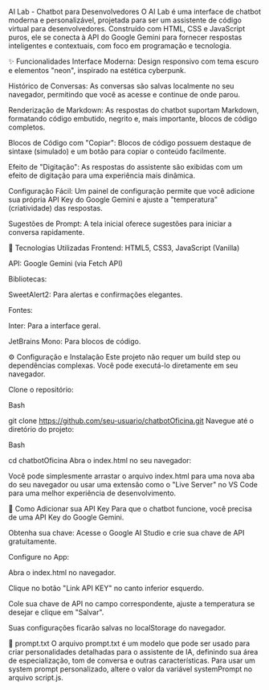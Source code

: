 AI Lab - Chatbot para Desenvolvedores
O AI Lab é uma interface de chatbot moderna e personalizável, projetada para ser um assistente de código virtual para desenvolvedores. Construído com HTML, CSS e JavaScript puros, ele se conecta à API do Google Gemini para fornecer respostas inteligentes e contextuais, com foco em programação e tecnologia.

✨ Funcionalidades
Interface Moderna: Design responsivo com tema escuro e elementos "neon", inspirado na estética cyberpunk.

Histórico de Conversas: As conversas são salvas localmente no seu navegador, permitindo que você as acesse e continue de onde parou.

Renderização de Markdown: As respostas do chatbot suportam Markdown, formatando código embutido, negrito e, mais importante, blocos de código completos.

Blocos de Código com "Copiar": Blocos de código possuem destaque de sintaxe (simulado) e um botão para copiar o conteúdo facilmente.

Efeito de "Digitação": As respostas do assistente são exibidas com um efeito de digitação para uma experiência mais dinâmica.

Configuração Fácil: Um painel de configuração permite que você adicione sua própria API Key do Google Gemini e ajuste a "temperatura" (criatividade) das respostas.

Sugestões de Prompt: A tela inicial oferece sugestões para iniciar a conversa rapidamente.

🚀 Tecnologias Utilizadas
Frontend: HTML5, CSS3, JavaScript (Vanilla)

API: Google Gemini (via Fetch API)

Bibliotecas:

SweetAlert2: Para alertas e confirmações elegantes.

Fontes:

Inter: Para a interface geral.

JetBrains Mono: Para blocos de código.

⚙️ Configuração e Instalação
Este projeto não requer um build step ou dependências complexas. Você pode executá-lo diretamente em seu navegador.

Clone o repositório:

Bash

git clone https://github.com/seu-usuario/chatbotOficina.git
Navegue até o diretório do projeto:

Bash

cd chatbotOficina
Abra o index.html no seu navegador:

Você pode simplesmente arrastar o arquivo index.html para uma nova aba do seu navegador ou usar uma extensão como o "Live Server" no VS Code para uma melhor experiência de desenvolvimento.

🔑 Como Adicionar sua API Key
Para que o chatbot funcione, você precisa de uma API Key do Google Gemini.

Obtenha sua chave: Acesse o Google AI Studio e crie sua chave de API gratuitamente.

Configure no App:

Abra o index.html no navegador.

Clique no botão "Link API KEY" no canto inferior esquerdo.

Cole sua chave de API no campo correspondente, ajuste a temperatura se desejar e clique em "Salvar".

Suas configurações ficarão salvas no localStorage do navegador.

📄 prompt.txt
O arquivo prompt.txt é um modelo que pode ser usado para criar personalidades detalhadas para o assistente de IA, definindo sua área de especialização, tom de conversa e outras características. Para usar um system prompt personalizado, altere o valor da variável systemPrompt no arquivo script.js.
